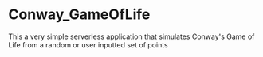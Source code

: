 # Conway_GameOfLife

This a very simple serverless application that simulates Conway's Game of Life from a random or user inputted set of points

